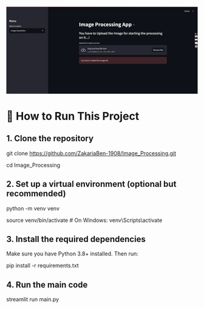 ![App screenshot](Image_processing_app.png)

# 🚀 How to Run This Project

## 1. Clone the repository

git clone https://github.com/ZakariaBen-1908/Image_Processing.git

cd Image_Processing

## 2. Set up a virtual environment (optional but recommended)

python -m venv venv

source venv/bin/activate  # On Windows: venv\Scripts\activate

## 3. Install the required dependencies

Make sure you have Python 3.8+ installed. Then run:

pip install -r requirements.txt

## 4. Run the main code

streamlit run main.py

